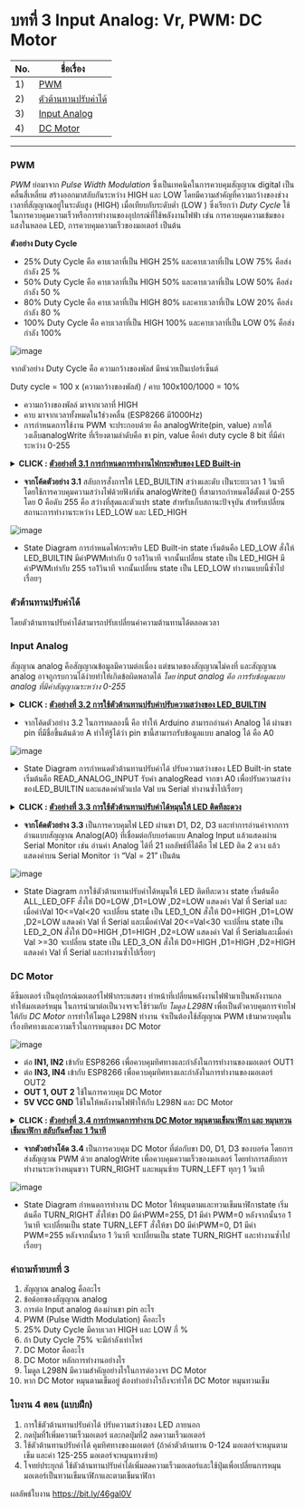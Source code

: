 # บทที่ 3 Input Analog: Vr, PWM: DC Motor



No. |ชื่อเรื่อง|
----- |----- |
1)|[PWM](https://github.com/phisic1714/IoT-Learning-Set/blob/Pea/%E0%B8%9A%E0%B8%97%E0%B8%97%E0%B8%B5%E0%B9%883/%E0%B8%9A%E0%B8%97%E0%B8%97%E0%B8%B5%E0%B9%88_3.md#pwm)|
2)|[ตัวต้านทานปรับค่าได้ ](https://github.com/phisic1714/IoT-Learning-Set/blob/Pea/%E0%B8%9A%E0%B8%97%E0%B8%97%E0%B8%B5%E0%B9%883/%E0%B8%9A%E0%B8%97%E0%B8%97%E0%B8%B5%E0%B9%88_3.md#%E0%B8%95%E0%B8%B1%E0%B8%A7%E0%B8%95%E0%B9%89%E0%B8%B2%E0%B8%99%E0%B8%97%E0%B8%B2%E0%B8%99%E0%B8%9B%E0%B8%A3%E0%B8%B1%E0%B8%9A%E0%B8%84%E0%B9%88%E0%B8%B2%E0%B9%84%E0%B8%94%E0%B9%89)|
3)|[Input Analog ](https://github.com/phisic1714/IoT-Learning-Set/blob/Pea/%E0%B8%9A%E0%B8%97%E0%B8%97%E0%B8%B5%E0%B9%883/%E0%B8%9A%E0%B8%97%E0%B8%97%E0%B8%B5%E0%B9%88_3.md#input-analog)|
4)|[DC Motor  ](https://github.com/phisic1714/IoT-Learning-Set/blob/Pea/%E0%B8%9A%E0%B8%97%E0%B8%97%E0%B8%B5%E0%B9%883/%E0%B8%9A%E0%B8%97%E0%B8%97%E0%B8%B5%E0%B9%88_3.md#dc-motor)|


---

### **PWM**  

*PWM* ย่อมาจาก *Pulse Width Modulation* ซึ่งเป็นเทคนิคในการควบคุมสัญญาณ digital เป็นคลื่นสี่เหลี่ยม สร้างออกมาสลับกันระหว่าง HIGH และ LOW  โดยมีความสำคัญที่ความกว้างของช่วงเวลาที่สัญญาณอยู่ในระดับสูง (HIGH) เมื่อเทียบกับระดับต่ำ (LOW ) ซึ่งเรียกว่า *Duty Cycle* 
ใช้ในการควบคุมความเร็วหรือการทำงานของอุปกรณ์ที่ใช้พลังงานไฟฟ้า เช่น การควบคุมความเข้มของแสงในหลอด LED, การควบคุมความเร็วของมอเตอร์ เป็นต้น

**ตัวอย่าง Duty Cycle**

- 25% Duty Cycle คือ คาบเวลาที่เป็น HIGH 25% และคาบเวลาที่เป็น LOW 75% คือส่งกำลัง 25 % 
- 50% Duty Cycle คือ คาบเวลาที่เป็น HIGH 50% และคาบเวลาที่เป็น LOW 50% คือส่งกำลัง 50 %
-	80% Duty Cycle คือ คาบเวลาที่เป็น HIGH 80% และคาบเวลาที่เป็น LOW 20% คือส่งกำลัง 80 %
-	100% Duty Cycle คือ คาบเวลาที่เป็น HIGH 100% และคาบเวลาที่เป็น LOW 0% คือส่งกำลัง 100%

![image](image/PWM.png)

จากตัวอย่าง Duty  Cycle คือ ความกว้างของพัลส์ มีหน่วยเป็นเปอร์เซ็นต์

Duty cycle = 100 x (ความกว้างของพัลส์) / คาบ
100x100/1000 = 10% 

- ความกว้างของพัลล์ มาจากเวลาที่ HIGH 
- คาบ มาจากเวลาทั้งหมดใน1ช่วงคลื่น (ESP8266 มี1000Hz) 
- การกำหนดการใช้งาน PWM จะประกอบด้วย คือ analogWrite(pin, value) ภายใต้วงเล็บanalogWrite ที่เรียงตามลำดับคือ ขา pin, value คือค่า duty cycle 8 bit ที่มีค่าระหว่าง 0-255


**<details><summary>CLICK : <ins>ตัวอย่างที่ 3.1 การกำหนดการทำงานไฟกระพริบของ LED Built-in</ins></summary>**
<p>

```
#include <Arduino.h> 
const int LED_LOW=0; 
const int LED_HIGH=1; 
int state;
void setup() {
  state = LED_LOW;
  pinMode(LED_BUILTIN, OUTPUT); 
}
void loop() {
    if(state==LED_LOW){ 
        analogWrite(LED_BUILTIN, 0);   
        delay(1000);    
        state = LED_HIGH   
    }  
    else if(state==LED_HIGH){    
        analogWrite(LED_BUILTIN, 255);    
        delay(1000);   
        state = LED_LOW;  
    } 
}
```
<p>
</details>

* **จากโค้ดตัวอย่าง 3.1** สลับการสั่งการให้ LED_BUILTIN สว่างและดับ เป็นระยะเวลา 1 วินาที โดยใช้การควบคุมความสว่างไฟด้วยฟังก์ชัน analogWrite() ที่สามารถกำหนดได้ตั้งแต่ 0-255 โดย 0 คือดับ 255 คือ สว่างที่สุดและตัวแปร state สำหรับเก็บสถานะปัจจุบัน สำหรับเปลี่ยนสถานะการทำงานระหว่าง LED_LOW และ LED_HIGH

![image](image/Screenshot2023-10-02230910.png)

* State Diagram การกำหนดไฟกระพริบ LED Built-in state เริ่มต้นคือ LED_LOW สั่งให้ LED_BUILTIN มีค่าPWMเท่ากับ 0 รอ1วินาที จากนั้นเปลี่ยน state เป็น LED_HIGH มีค่าPWMเท่ากับ 255 รอ1วินาที จากนั้นเปลี่ยน state เป็น LED_LOW ทำงานแบบนี้ซ้ำไปเรื่อยๆ
### ตัวต้านทานปรับค่าได้ 

โดยตัวต้านทานปรับค่าได้สามารถปรับเปลี่ยนค่าความต้านทานได้ตลอดเวลา

### **Input Analog**  

สัญญาณ analog คือสัญญาณข้อมูลมีความต่อเนื่อง แต่ขนาดของสัญญาณไม่คงที่ และสัญญาณ analog อาจถูกรบกวนได้ง่ายทำให้เกิดข้อผิดพลาดได้ *โดย input analog คือ การรับข้อมูลแบบ analog ที่มีค่าสัญญาณระหว่าง 0-255*



**<details><summary>CLICK : <ins>ตัวอย่างที่ 3.2 การใช้ตัวต้านทานปรับค่าปรับความสว่างของ LED_BUILTIN</ins></summary>**
<p>

```
#include <Arduino.h>
const int READ_ANALOG_INPUT = 0;
int state;
void setup()
{
  state = 0;
  Serial.begin(115200);
  pinMode(LED_BUILTIN, OUTPUT);
}
void loop()
{
  switch (state)
  {
  case READ_ANALOG_INPUT:
¬    int Val = analogRead(A0);
    analogWrite(LED_BUILTIN, Val);
    Serial.print("Val = ");
    Serial.println(Val);
    state = READ_ANALOG_INPUT;
    Serial.println(Val);
  break;
  }
}
```
<p>
</details>

* จากโค้ดตัวอย่าง 3.2 ในการทดลองนี้ คือ ทำให้ Arduino สามารถอ่านค่า Analog ได้ ผ่านขา pin ที่มีชื่อขึ้นต้นด้วย A ทำให้รู้ได้ว่า pin ขานี้สามารถรับข้อมูลแบบ analog ได้ คือ  A0

![image](image/Screenshot2023-10-02231346.png)

* State Diagram การกำหนดตัวต้านทานปรับค่าได้ ปรับความสว่างของ LED Built-in state เริ่มต้นคือ READ_ANALOG_INPUT รับค่า analogRead จากขา A0 เพื่อปรับความสว่างของLED_BUILTIN และแสดงค่าตัวแปล Val บน Serial ทำงานซ้ำไปเรื่อยๆ

**<details><summary>CLICK : <ins>ตัวอย่างที่ 3.3 การใช้ตัวต้านทานปรับค่าได้หมุนให้ LED ติดทีละดวง	</ins></summary>**
<p>

```
#include <Arduino.h>
const int ALL_LED_OFF = 0;
const int LED_1_ON = 1;
const int LED_2_ON = 2;
const int LED_3_ON = 3;
int state;
void setup()
{
    state = 0;
    Serial.begin(115200);
    pinMode(D0, OUTPUT);
    pinMode(D1, OUTPUT);
    pinMode(D2, OUTPUT);
}
void loop()
{   
    switch (state)
    {
    case ALL_LED_OFF:
        digitalWrite(D0, LOW);
        digitalWrite(D1, LOW);
        digitalWrite(D2, LOW);
        state = map(analogRead(A0), 0, 1023, 0, 10);
        Serial.print("Val Map = ");
        Serial.println(state);
        break;
    case LED_1_ON:
        digitalWrite(D0, HIGH);
        digitalWrite(D1, LOW);
        digitalWrite(D2, LOW);
        state = map(analogRead(A0), 0, 1023, 0, 10);
        Serial.print("Val Map = ");
        Serial.println(state);
        break;
    case LED_2_ON:
        digitalWrite(D0, HIGH);
        digitalWrite(D1, HIGH);
        digitalWrite(D2, LOW);
        state = map(analogRead(A0), 0, 1023, 0, 10);
        Serial.print("Val Map = ");
        Serial.println(state);
        break;
    case LED_3_ON:
        digitalWrite(D0, HIGH);
        digitalWrite(D1, HIGH);
        digitalWrite(D2, HIGH); 
        state = map(analogRead(A0), 0, 1023, 0, 10);
        Serial.print("Val Map = ");
        Serial.println(state);
        break;   
    }
}
```
<p>
</details>

* **จากโค้ดตัวอย่าง 3.3** เป็นการควบคุมไฟ LED ผ่านขา D1, D2, D3 และทำการอ่านค่าจากการอ่านแบบสัญญาณ Analog(A0) ที่เชื่อมต่อกับบอร์ดแบบ Analog Input แล้วแสดงผ่าน Serial Monitor เช่น อ่านค่า Analog ได้ที่ 21 ผลลัพธ์ที่ได้คือ ไฟ LED ติด 2 ดวง แล้วแสดงค่าบน Serial Monitor ว่า “Val = 21” เป็นต้น

![image](image/Screenshot2023-10-02231819.png)

* State Diagram การใช้ตัวต้านทานปรับค่าได้หมุนให้ LED ติดทีละดวง state เริ่มต้นคือ ALL_LED_OFF สั่งให้ D0=LOW ,D1=LOW ,D2=LOW แสดงค่า Val ที่ Serial และเมื่อค่าVal 10<=Val<20 จะเปลี่ยน state เป็น LED_1_ON สั่งให้ D0=HIGH ,D1=LOW ,D2=LOW แสดงค่า Val ที่ Serial และเมื่อค่าVal 20<=Val<30 จะเปลี่ยน state เป็น LED_2_ON สั่งให้ D0=HIGH ,D1=HIGH ,D2=LOW แสดงค่า Val ที่ Serialและเมื่อค่า Val >=30 จะเปลี่ยน state เป็น LED_3_ON สั่งให้ D0=HIGH ,D1=HIGH ,D2=HIGH แสดงค่า Val ที่ Serial และทำงานซ้ำไปเรื่อยๆ

### **DC Motor** 

ดีซีมอเตอร์ เป็นอุปกรณ์มอเตอร์ไฟฟ้ากระแสตรง ทำหน้าที่เปลี่ยนพลังงานไฟฟ้ามาเป็นพลังงานกล ทำให้มอเตอร์หมุน ในการนำมาต่อเป็นวงจรจะใช้ร่วมกับ *โมดูล L298N* เพื่อเป็นตัวควบคุมการจ่ายไฟให้กับ *DC Motor*
การทำให้โมดูล L298N ทำงาน จำเป็นต้องใช้สัญญาณ PWM เข้ามาควบคุมในเรื่องทิศทางและความเร็วในการหมุนของ DC Motor

![image](image/dcmotor.png)

* ต่อ **IN1, IN2** เข้ากับ ESP8266 เพื่อควบคุมทิศทางและกำลังในการทำงานของมอเตอร์ OUT1
*	ต่อ **IN3, IN4** เข้ากับ ESP8266 เพื่อควบคุมทิศทางและกำลังในการทำงานของมอเตอร์ OUT2
*	**OUT 1, OUT 2** ใช้ในการควบคุม DC Motor 
*	**5V VCC GND** ใช้ในให้พลังงานไฟฟ้าให้กับ L298N และ DC Motor

**<details><summary>CLICK : <ins>ตัวอย่างที่ 3.4 การกำหนดการทำงาน DC Motor หมุนตามเข็มนาฬิกา และ หมุนทวนเข็มนาฬิกา สลับกันครั้งละ 1 วินาที </ins></summary>**
<p>

```
#include <Arduino.h>
const int TURN_RIGHT= 0;
const int TURN_LEFT = 1;
int state;
void setup()
{
    state = TURN_RIGHT;
    pinMode(D0, OUTPUT);
    pinMode(D1, OUTPUT);
}
void loop()
{
    if (state == TURN_RIGHT)
    {
        analogWrite(D0, 255);
        analogWrite(D1, 0);
        delay(1000);
        state = TURN_LEFT;
    }
    else if (state == TURN_LEFT)
    {
        analogWrite(D0, 0);
        analogWrite(D1, 255);
        delay(1000);
        state = TURN_RIGHT;
    }
}
```
<p>
</details>

* **จากตัวอย่างโค้ด 3.4** เป็นการควบคุม DC Motor ที่ต่อกับขา D0, D1, D3 ของบอร์ด โดยการส่งสัญญาณ PWM ด้วย analogWrite เพื่อควบคุมความเร็วของมอเตอร์ โดยทำการสลับการทำงานระหว่างหมุนขวา TURN_RIGHT และหมุนซ้าย TURN_LEFT ทุกๆ 1 วินาที 

![image](image/Screenshot2023-10-02231957.png)

* State Diagram กำหนดการทำงาน DC Motor ให้หมุนตามและทวนเข็มนาฬิกาstate เริ่มต้นคือ TURN_RIGHT สั่งให้ขา D0 มีค่าPWM=255, D1 มีค่า PWM=0 หลังจากนั้นรอ 1 วินาที จะเปลี่ยนเป็น state TURN_LEFT สั่งให้ขา D0 มีค่าPWM=0, D1 มีค่า PWM=255 หลังจากนั้นรอ 1 วินาที จะเปลี่ยนเป็น state TURN_RIGHT และทำงานซ้ำไปเรื่อยๆ

### คำถามท้ายบทที่ 3
1.	สัญญาณ analog คืออะไร
2.	ข้อด้อยของสัญญาณ analog
3.	การต่อ Input analog ต้องผ่านขา pin อะไร 
4.	PWM (Pulse Width Modulation) คืออะไร
5.	25% Duty Cycle มีคาบเวลา HIGH และ LOW กี่ %
6.	ถ้า Duty Cycle 75% จะมีกำลังเท่าไหร่
7.	DC Motor คืออะไร
8.	DC Motor หลักการทำงานอย่างไร
9.	โมดูล L298N มีความสำคัญอย่างไรในการต่อวงจร DC Motor
10.	หาก DC Motor หมุนตามเข็มอยู่ ต้องทำอย่างไรถึงจะทำให้ DC Motor หมุนทวนเข็ม

### ใบงาน 4 ตอน (แบบฝึก) 
1.	การใช้ตัวต้านทานปรับค่าได้ ปรับความสว่างของ LED ภายนอก
2.	กดปุ่มที่1เพิ่มความเร็วมอเตอร์ และกดปุ่มที่2 ลดความเร็วมอเตอร์
3.	ใช้ตัวต้านทานปรับค่าได้ คุมทิศทางของมอเตอร์ (ถ้าค่าตัวต้านทาน 0-124 มอเตอร์จะหมุนตามเข็ม และค่า 125-255 มอเตอร์จะหมุนทางซ้าย)
4.	โจทย์ประยุกต์ ใช้ตัวต้านทานปรับค่าได้เพิ่มลดความเร็วมอเตอร์และใช้ปุ่มเพื่อเปลี่ยนการหมุนมอเตอร์เป็นทวนเข็มนาฬิกาและตามเข็มนาฬิกา

ผลลัพธ์ใบงาน https://bit.ly/46gal0V  